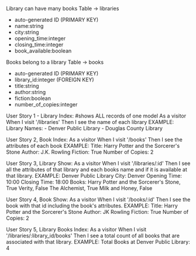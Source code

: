 Library can have many books
Table -> libraries
- auto-generated ID (PRIMARY KEY)
- name:string
- city:string
- opening_time:integer
- closing_time:integer
- book_available:boolean

Books belong to a library
Table -> books
- auto-generated ID (PRIMARY KEY)
- library_id:integer (FOREIGN KEY)
- title:string
- author:string
- fiction:boolean
- number_of_copies:integer

User Story 1 - Library Index: #shows ALL records of one model
As a visitor
When I visit '/libraries'
Then I see the name of each library
EXAMPLE:
  Library Names: 
    - Denver Public Library
    - Douglas County Library

User Story 2, Book Index:
As a visitor
When I visit '/books'
Then I see the attributes of each book
EXAMPLE: 
  Title: Harry Potter and the Sorcerer's Stone
  Author: J.K. Rowling
  Fiction: True
  Number of Copies: 2

User Story 3, Library Show:
As a visitor
When I visit '/libraries/:id'
Then I see all the attributes of that library and each books name and if it is available at that library.
EXAMPLE:
Denver Public Library 
  City: Denver
  Opening Time: 10:00
  Closing Time: 18:00
  Books:  Harry Potter and the Sorcerer's Stone, True
          Verity, False
          The Alchemist, True
          Milk and Honey, False

User Story 4, Book Show:
As a visitor
When I visit '/books/:id'
Then I see the book with that id including the book's attributes.
EXAMPLE:
Title: Harry Potter and the Sorcerer's Stone
Author: JK Rowling
Fiction: True
Number of Copies: 2

User Story 5, Library Books Index:
As a visitor
When I visit '/libraries/:library_id/books'
Then I see a total count of all books that are associated with that library.
EXAMPLE:
 Total Books at Denver Public Library: 4